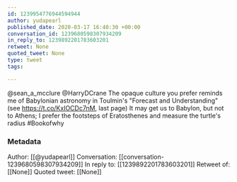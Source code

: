 ```yaml
---
id: 1239954776944594944
author: yudapearl
published_date: 2020-03-17 16:40:30 +00:00
conversation_id: 1239680598307934209
in_reply_to: 1239892201783603201
retweet: None
quoted_tweet: None
type: tweet
tags:

---
```


@sean_a_mcclure @HarryDCrane The opaque culture you prefer reminds me of Babylonian astronomy in Toulmin's "Forecast and Understanding" (see   https://t.co/KxIOCDc7nM, last page) It may get us to Babylon, but not to Athens; I prefer the footsteps of Eratosthenes and measure the turtle's radius  #Bookofwhy

### Metadata

Author: [[@yudapearl]]
Conversation: [[conversation-1239680598307934209]]
In reply to: [[1239892201783603201]]
Retweet of: [[None]]
Quoted tweet: [[None]]
